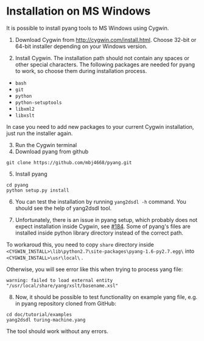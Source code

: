 # Installation on MS Windows

It is possible to install pyang tools to MS Windows using Cygwin.

1. Download Cygwin from http://cygwin.com/install.html. Choose 32-bit or 64-bit installer depending on your Windows version.

2. Install Cygwin. The installation path should not contain any spaces or other special characters. The following packages are needed for pyang to work, so choose them during installation process.
  * `bash`
  * `git`
  * `python`
  * `python-setuptools`
  * `libxml2`
  * `libxslt`
  
  In case you need to add new packages to your current Cygwin installation, just run the installer again.

3. Run the Cygwin terminal
4. Download pyang from github
  
  `git clone https://github.com/mbj4668/pyang.git`

5. Install pyang
  
  `cd pyang`  
  `python setup.py install`

6. You can test the installation by running `yang2dsdl -h` command. You should see the help of yang2dsdl tool.

7. Unfortunately, there is an issue in pyang setup, which probably does not expect installation inside Cygwin, see [#184](https://github.com/mbj4668/pyang/issues/184). Some of pyang's files are installed inside python library directory instead of the correct path.

  To workaroud this, you need to copy `share` directory inside `<CYGWIN_INSTALL>\lib\python2.7\site-packages\pyang-1.6-py2.7.egg\` into `<CYGWIN_INSTALL>\usr\local\` .
  
  Otherwise, you will see error like this when trying to process yang file:
  
  `warning: failed to load external entity "/usr/local/share/yang/xslt/basename.xsl"`

8. Now, it should be possible to test functionality on example yang file, e.g. in pyang repository cloned from GitHub:

  `cd doc/tutorial/examples`  
  `yang2dsdl turing-machine.yang`

  The tool should work without any errors.